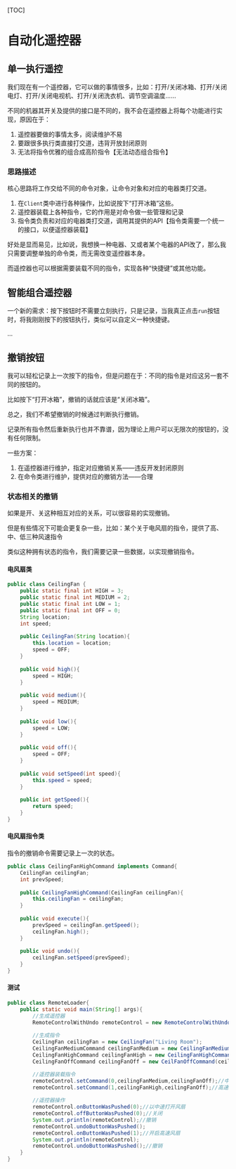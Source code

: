 [TOC]

# 自动化遥控器
## 单一执行遥控
我们现在有一个遥控器，它可以做的事情很多，比如：打开/关闭冰箱、打开/关闭电灯、打开/关闭电视机、打开/关闭洗衣机、调节空调温度……

不同的机器其开关及提供的接口是不同的，我不会在遥控器上将每个功能进行实现，原因在于：
1. 遥控器要做的事情太多，阅读维护不易
2. 要跟很多执行类直接打交道，违背开放封闭原则
3. 无法将指令优雅的组合成高阶指令【无法动态组合指令】

### 思路描述
核心思路将工作交给不同的命令对象，让命令对象和对应的电器类打交道。

1. 在`Client`类中进行各种操作，比如说按下“打开冰箱”这些。
2. 遥控器装载上各种指令，它的作用是对命令做一些管理和记录
3. 指令类负责和对应的电器类打交道，调用其提供的API【指令类需要一个统一的接口，以便遥控器装载】

好处是显而易见，比如说，我想换一种电器、又或者某个电器的API改了，那么我只需要调整单独的命令类，而无需改变遥控器本身。

而遥控器也可以根据需要装载不同的指令，实现各种“快捷键”或其他功能。

## 智能组合遥控器
一个新的需求：按下按钮时不需要立刻执行，只是记录，当我真正点击`run`按钮时，将我刚刚按下的按钮执行，类似可以自定义一种快捷键。

...

## 撤销按钮
我可以轻松记录上一次按下的指令，但是问题在于：不同的指令是对应这另一套不同的按钮的。

比如按下“打开冰箱”，撤销的话就应该是“关闭冰箱”。

总之，我们不希望撤销的时候通过判断执行撤销。

记录所有指令然后重新执行也并不靠谱，因为理论上用户可以无限次的按钮的，没有任何限制。

一些方案：
1. 在遥控器进行维护，指定对应撤销关系——违反开发封闭原则
2. 在命令类进行维护，提供对应的撤销方法——合理

### 状态相关的撤销
如果是开、关这种相互对应的关系，可以很容易的实现撤销。

但是有些情况下可能会更复杂一些，比如：某个关于电风扇的指令，提供了高、中、低三种风速指令

类似这种拥有状态的指令，我们需要记录一些数据，以实现撤销指令。

#### 电风扇类
```java
public class CeilingFan {
    public static final int HIGH = 3;
    public static final int MEDIUM = 2;
    public static final int LOW = 1;
    public static final int OFF = 0;
    String location;
    int speed;
    
    public CeilingFan(String location){
        this.location = location;
        speed = OFF;
    }
    
    public void high(){
        speed = HIGH;
    }
    
    public void medium(){
        speed = MEDIUM;
    }
    
    public void low(){
        speed = LOW;
    }
    
    public void off(){
        speed = OFF;
    }
    
    public void setSpeed(int speed){
        this.speed = speed;
    }
    
    public int getSpeed(){
        return speed;
    }
}
```

#### 电风扇指令类
指令的撤销命令需要记录上一次的状态。
```java
public class CeilingFanHighCommand implements Command{
    CeilingFan ceilingFan;
    int prevSpeed;
    
    public CeilingFanHighCommand(CeilingFan ceilingFan){
        this.ceilingFan = ceilingFan;
    }
    
    public void execute(){
        prevSpeed = ceilingFan.getSpeed();
        ceilingFan.high();
    }
    
    public void undo(){
        ceilingFan.setSpeed(prevSpeed);
    }
}
```

#### 测试
```java
public class RemoteLoader{
    public static void main(String[] args){
        //生成遥控器
        RemoteControlWithUndo remoteControl = new RemoteControlWithUndo();
        
        //生成指令
        CeilingFan ceilingFan = new CeilingFan("Living Room");
        CeilingFanMediumCommand ceilingFanMedium = new CeilingFanMediumCommand(ceilingFan);
        CeilingFanHighCommand ceilingFanHigh = new CeilingFanHighCommand(ceilingFan);
        CeilingFanOffCommand ceilingFanOff = new CeilFanOffCommand(ceilingFan);

        //遥控器装载指令
        remoteControl.setCommand(0,ceilingFanMedium,ceilingFanOff);//中速按钮
        remoteControl.setCommand(1,ceilingFanHigh,ceilingFanOff);//高速按钮
        
        //遥控器操作
        remoteControl.onButtonWasPushed(0);//以中速打开风扇
        remoteControl.offButtonWasPushed(0);//关闭
        System.out.println(remoteControl);//撤销
        remoteControl.undoButtonWasPushed();
        remoteControl.onButtonWasPushed(1);//开启高速风扇
        System.out.println(remoteControl);
        remoteControl.undoButtonWasPushed();//撤销
    }
}
```